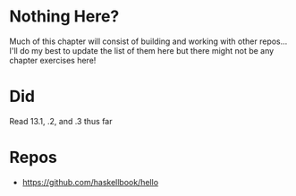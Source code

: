 # Nothing Here?
Much of this chapter will consist of building and working with other repos...
I'll do my best to update the list of them here but there might not be any chapter exercises here!

# Did
Read 13.1, .2, and .3 thus far

# Repos
- https://github.com/haskellbook/hello
